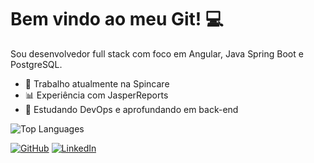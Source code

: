 # Bem vindo ao meu Git! :computer:

Sou desenvolvedor full stack com foco em Angular, Java Spring Boot e PostgreSQL.

- 💼 Trabalho atualmente na Spincare
- 📊 Experiência com JasperReports
- 🔧 Estudando DevOps e aprofundando em back-end

![Top Languages](https://github-readme-stats.vercel.app/api/top-langs/?username=Rafael-Alex-Hammes&layout=compact)

[![GitHub](https://img.shields.io/badge/-GitHub-181717?style=flat&logo=github&logoColor=white)](https://github.com/Rafael-Alex-Hammes)
[![LinkedIn](https://img.shields.io/badge/-LinkedIn-0077B5?style=flat&logo=linkedin&logoColor=white)](https://www.linkedin.com/in/rafael-alex-hammes/)


